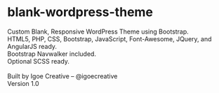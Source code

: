 # blank-wordpress-theme
Custom Blank, Responsive WordPress Theme using Bootstrap. 
<br>HTML5, PHP, CSS, Bootstrap, JavaScript, Font-Awesome, JQuery, and AngularJS ready.
<br>Bootstrap Navwalker included.
<br>Optional SCSS ready.
<br>
<br>Built by Igoe Creative – @igoecreative
<br>Version 1.0

